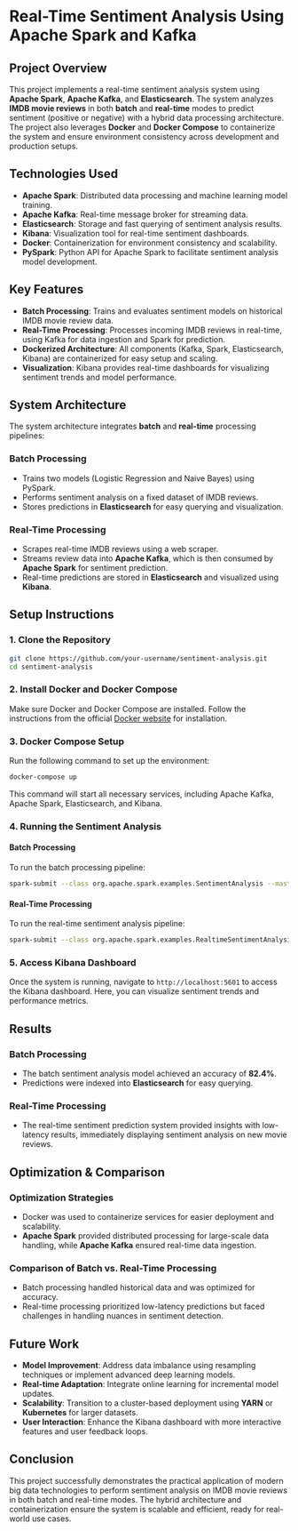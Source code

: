 
# Real-Time Sentiment Analysis Using Apache Spark and Kafka

## Project Overview
This project implements a real-time sentiment analysis system using **Apache Spark**, **Apache Kafka**, and **Elasticsearch**. The system analyzes **IMDB movie reviews** in both **batch** and **real-time** modes to predict sentiment (positive or negative) with a hybrid data processing architecture. The project also leverages **Docker** and **Docker Compose** to containerize the system and ensure environment consistency across development and production setups.

## Technologies Used
- **Apache Spark**: Distributed data processing and machine learning model training.
- **Apache Kafka**: Real-time message broker for streaming data.
- **Elasticsearch**: Storage and fast querying of sentiment analysis results.
- **Kibana**: Visualization tool for real-time sentiment dashboards.
- **Docker**: Containerization for environment consistency and scalability.
- **PySpark**: Python API for Apache Spark to facilitate sentiment analysis model development.

## Key Features
- **Batch Processing**: Trains and evaluates sentiment models on historical IMDB movie review data.
- **Real-Time Processing**: Processes incoming IMDB reviews in real-time, using Kafka for data ingestion and Spark for prediction.
- **Dockerized Architecture**: All components (Kafka, Spark, Elasticsearch, Kibana) are containerized for easy setup and scaling.
- **Visualization**: Kibana provides real-time dashboards for visualizing sentiment trends and model performance.

## System Architecture
The system architecture integrates **batch** and **real-time** processing pipelines:

### Batch Processing
- Trains two models (Logistic Regression and Naive Bayes) using PySpark.
- Performs sentiment analysis on a fixed dataset of IMDB reviews.
- Stores predictions in **Elasticsearch** for easy querying and visualization.

### Real-Time Processing
- Scrapes real-time IMDB reviews using a web scraper.
- Streams review data into **Apache Kafka**, which is then consumed by **Apache Spark** for sentiment prediction.
- Real-time predictions are stored in **Elasticsearch** and visualized using **Kibana**.

## Setup Instructions

### 1. Clone the Repository
```bash
git clone https://github.com/your-username/sentiment-analysis.git
cd sentiment-analysis
```

### 2. Install Docker and Docker Compose
Make sure Docker and Docker Compose are installed. Follow the instructions from the official [Docker website](https://www.docker.com/get-started) for installation.

### 3. Docker Compose Setup
Run the following command to set up the environment:

```bash
docker-compose up
```

This command will start all necessary services, including Apache Kafka, Apache Spark, Elasticsearch, and Kibana.

### 4. Running the Sentiment Analysis
#### Batch Processing
To run the batch processing pipeline:

```bash
spark-submit --class org.apache.spark.examples.SentimentAnalysis --master local[4] batch_sentiment_analysis.py
```

#### Real-Time Processing
To run the real-time sentiment analysis pipeline:

```bash
spark-submit --class org.apache.spark.examples.RealtimeSentimentAnalysis --master local[4] realtime_sentiment_analysis.py
```

### 5. Access Kibana Dashboard
Once the system is running, navigate to `http://localhost:5601` to access the Kibana dashboard. Here, you can visualize sentiment trends and performance metrics.

## Results

### Batch Processing
- The batch sentiment analysis model achieved an accuracy of **82.4%**.
- Predictions were indexed into **Elasticsearch** for easy querying.

### Real-Time Processing
- The real-time sentiment prediction system provided insights with low-latency results, immediately displaying sentiment analysis on new movie reviews.

## Optimization & Comparison

### Optimization Strategies
- Docker was used to containerize services for easier deployment and scalability.
- **Apache Spark** provided distributed processing for large-scale data handling, while **Apache Kafka** ensured real-time data ingestion.

### Comparison of Batch vs. Real-Time Processing
- Batch processing handled historical data and was optimized for accuracy.
- Real-time processing prioritized low-latency predictions but faced challenges in handling nuances in sentiment detection.

## Future Work
- **Model Improvement**: Address data imbalance using resampling techniques or implement advanced deep learning models.
- **Real-time Adaptation**: Integrate online learning for incremental model updates.
- **Scalability**: Transition to a cluster-based deployment using **YARN** or **Kubernetes** for larger datasets.
- **User Interaction**: Enhance the Kibana dashboard with more interactive features and user feedback loops.

## Conclusion
This project successfully demonstrates the practical application of modern big data technologies to perform sentiment analysis on IMDB movie reviews in both batch and real-time modes. The hybrid architecture and containerization ensure the system is scalable and efficient, ready for real-world use cases.


